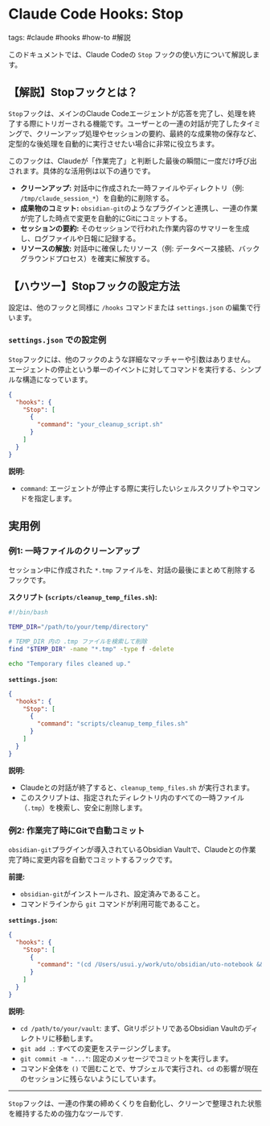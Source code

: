 # Claude Code Hooks: Stop

tags: #claude #hooks #how-to #解説

このドキュメントでは、Claude Codeの `Stop` フックの使い方について解説します。

## 【解説】Stopフックとは？

`Stop`フックは、メインのClaude Codeエージェントが応答を完了し、処理を終了する際にトリガーされる機能です。ユーザーとの一連の対話が完了したタイミングで、クリーンアップ処理やセッションの要約、最終的な成果物の保存など、定型的な後処理を自動的に実行させたい場合に非常に役立ちます。

このフックは、Claudeが「作業完了」と判断した最後の瞬間に一度だけ呼び出されます。具体的な活用例は以下の通りです。

*   **クリーンアップ:** 対話中に作成された一時ファイルやディレクトリ（例: `/tmp/claude_session_*`）を自動的に削除する。
*   **成果物のコミット:** `obsidian-git`のようなプラグインと連携し、一連の作業が完了した時点で変更を自動的にGitにコミットする。
*   **セッションの要約:** そのセッションで行われた作業内容のサマリーを生成し、ログファイルや日報に記録する。
*   **リソースの解放:** 対話中に確保したリソース（例: データベース接続、バックグラウンドプロセス）を確実に解放する。

## 【ハウツー】Stopフックの設定方法

設定は、他のフックと同様に `/hooks` コマンドまたは `settings.json` の編集で行います。

### `settings.json` での設定例

`Stop`フックには、他のフックのような詳細なマッチャーや引数はありません。エージェントの停止という単一のイベントに対してコマンドを実行する、シンプルな構造になっています。

```json
{
  "hooks": {
    "Stop": [
      {
        "command": "your_cleanup_script.sh"
      }
    ]
  }
}
```

**説明:**

*   `command`: エージェントが停止する際に実行したいシェルスクリプトやコマンドを指定します。

## 実用例

### 例1: 一時ファイルのクリーンアップ

セッション中に作成された `*.tmp` ファイルを、対話の最後にまとめて削除するフックです。

**スクリプト (`scripts/cleanup_temp_files.sh`):**

```bash
#!/bin/bash

TEMP_DIR="/path/to/your/temp/directory"

# TEMP_DIR 内の .tmp ファイルを検索して削除
find "$TEMP_DIR" -name "*.tmp" -type f -delete

echo "Temporary files cleaned up."
```

**`settings.json`:**

```json
{
  "hooks": {
    "Stop": [
      {
        "command": "scripts/cleanup_temp_files.sh"
      }
    ]
  }
}
```

**説明:**

*   Claudeとの対話が終了すると、`cleanup_temp_files.sh` が実行されます。
*   このスクリプトは、指定されたディレクトリ内のすべての一時ファイル（`.tmp`）を検索し、安全に削除します。

### 例2: 作業完了時にGitで自動コミット

`obsidian-git`プラグインが導入されているObsidian Vaultで、Claudeとの作業完了時に変更内容を自動でコミットするフックです。

**前提:**
*   `obsidian-git`がインストールされ、設定済みであること。
*   コマンドラインから `git` コマンドが利用可能であること。

**`settings.json`:**

```json
{
  "hooks": {
    "Stop": [
      {
        "command": "(cd /Users/usui.y/work/uto/obsidian/uto-notebook && git add . && git commit -m \"Auto-commit by Claude at end of session\")"
      }
    ]
  }
}
```

**説明:**

*   `cd /path/to/your/vault`: まず、GitリポジトリであるObsidian Vaultのディレクトリに移動します。
*   `git add .`: すべての変更をステージングします。
*   `git commit -m "..."`: 固定のメッセージでコミットを実行します。
*   コマンド全体を `()` で囲むことで、サブシェルで実行され、`cd` の影響が現在のセッションに残らないようにしています。

---

`Stop`フックは、一連の作業の締めくくりを自動化し、クリーンで整理された状態を維持するための強力なツールです.
